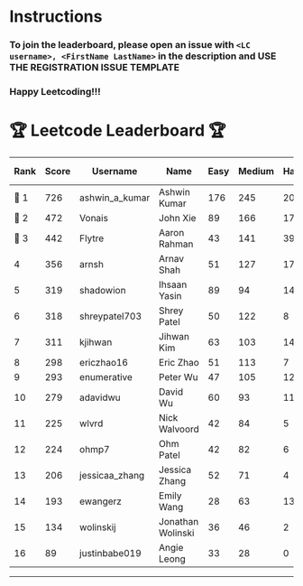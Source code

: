 # Instructions
### To join the leaderboard, please open an issue with `<LC username>, <FirstName LastName>` in the description and USE THE REGISTRATION ISSUE TEMPLATE
### Happy Leetcoding!!!


# 🏆 Leetcode Leaderboard 🏆

| Rank | Score | Username       | Name | Easy | Medium | Hard | Problems Solved |
|------|----------------|-----------------|-------------------|--------------|--------------|--------------|--------------|
| 🥇 1 | 726 | ashwin_a_kumar | Ashwin Kumar | 176 | 245 | 20 | 441 |
| 🥈 2 | 472 | Vonais | John Xie | 89 | 166 | 17 | 272 |
| 🥉 3 | 442 | Flytre | Aaron Rahman | 43 | 141 | 39 | 223 |
| 4 | 356 | arnsh | Arnav Shah | 51 | 127 | 17 | 195 |
| 5 | 319 | shadowion | Ihsaan Yasin | 89 | 94 | 14 | 197 |
| 6 | 318 | shreypatel703 | Shrey Patel | 50 | 122 | 8 | 180 |
| 7 | 311 | kjihwan | Jihwan Kim | 63 | 103 | 14 | 180 |
| 8 | 298 | ericzhao16 | Eric Zhao | 51 | 113 | 7 | 171 |
| 9 | 293 | enumerative | Peter Wu | 47 | 105 | 12 | 164 |
| 10 | 279 | adavidwu | David Wu | 60 | 93 | 11 | 164 |
| 11 | 225 | wlvrd | Nick Walvoord | 42 | 84 | 5 | 131 |
| 12 | 224 | ohmp7 | Ohm Patel | 42 | 82 | 6 | 130 |
| 13 | 206 | jessicaa_zhang | Jessica Zhang | 52 | 71 | 4 | 127 |
| 14 | 193 | ewangerz | Emily Wang | 28 | 63 | 13 | 104 |
| 15 | 134 | wolinskij | Jonathan Wolinski | 36 | 46 | 2 | 84 |
| 16 | 89 | justinbabe019 | Angie Leong | 33 | 28 | 0 | 61 |
---